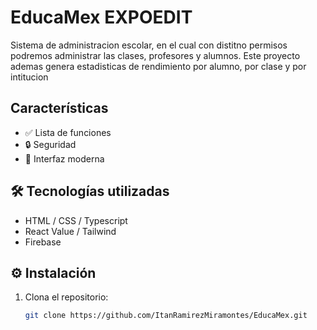 # EducaMex EXPOEDIT

Sistema de administracion escolar, en el cual con distitno permisos podremos administrar las clases, profesores y alumnos.
Este proyecto ademas genera estadisticas de rendimiento por alumno, por clase y por intitucion

## Características

- ✅ Lista de funciones
- 🔒 Seguridad
- 🎨 Interfaz moderna

## 🛠️ Tecnologías utilizadas

- HTML / CSS / Typescript
- React Value / Tailwind
- Firebase

## ⚙️ Instalación

1. Clona el repositorio:

   ```bash
   git clone https://github.com/ItanRamirezMiramontes/EducaMex.git
   ```
